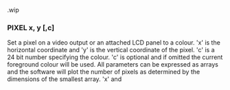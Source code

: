 .wip


### PIXEL x, y [,c]

Set a pixel on a video output or an attached LCD panel to a colour. 'x' is the horizontal coordinate and 'y' is the vertical coordinate of the pixel. 'c' is a 24 bit number specifying the colour. 'c' is optional and if omitted the current foreground colour will be used. All parameters can be expressed as arrays and the software will plot the number of pixels as determined by the dimensions of the smallest array. 'x' and